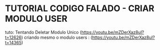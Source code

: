 # TUTORIAL CODIGO FALADO - CRIAR MODULO USER
tuto: Tentando Deletar Modulo Unico (https://youtu.be/mZDerXaz8uI?t=12626)
criando mesmo o modulo users : (https://youtu.be/mZDerXaz8uI?t=14365)